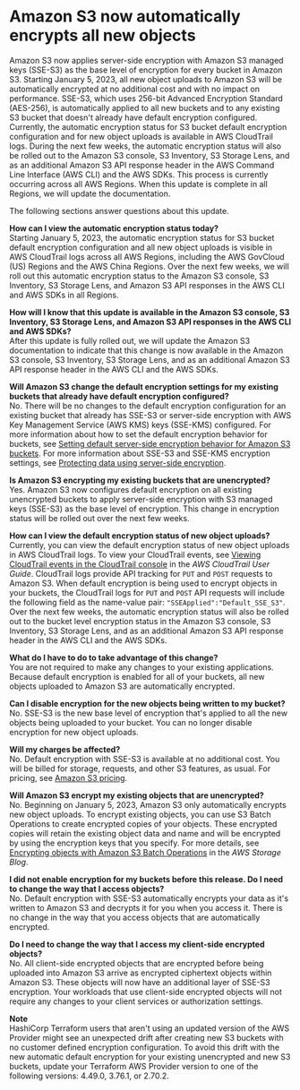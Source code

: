 # Amazon S3 now automatically encrypts all new objects<a name="default-encryption-faq"></a>

Amazon S3 now applies server\-side encryption with Amazon S3 managed keys \(SSE\-S3\) as the base level of encryption for every bucket in Amazon S3\. Starting January 5, 2023, all new object uploads to Amazon S3 will be automatically encrypted at no additional cost and with no impact on performance\. SSE\-S3, which uses 256\-bit Advanced Encryption Standard \(AES\-256\), is automatically applied to all new buckets and to any existing S3 bucket that doesn't already have default encryption configured\. Currently, the automatic encryption status for S3 bucket default encryption configuration and for new object uploads is available in AWS CloudTrail logs\. During the next few weeks, the automatic encryption status will also be rolled out to the Amazon S3 console, S3 Inventory, S3 Storage Lens, and as an additional Amazon S3 API response header in the AWS Command Line Interface \(AWS CLI\) and the AWS SDKs\. This process is currently occurring across all AWS Regions\. When this update is complete in all Regions, we will update the documentation\.

The following sections answer questions about this update\. 

**How can I view the automatic encryption status today?**  
Starting January 5, 2023, the automatic encryption status for S3 bucket default encryption configuration and all new object uploads is visible in AWS CloudTrail logs across all AWS Regions, including the AWS GovCloud \(US\) Regions and the AWS China Regions\. Over the next few weeks, we will roll out this automatic encryption status to the Amazon S3 console, S3 Inventory, S3 Storage Lens, and Amazon S3 API responses in the AWS CLI and AWS SDKs in all Regions\.

**How will I know that this update is available in the Amazon S3 console, S3 Inventory, S3 Storage Lens, and Amazon S3 API responses in the AWS CLI and AWS SDKs?**  
After this update is fully rolled out, we will update the Amazon S3 documentation to indicate that this change is now available in the Amazon S3 console, S3 Inventory, S3 Storage Lens, and as an additional Amazon S3 API response header in the AWS CLI and the AWS SDKs\.

**Will Amazon S3 change the default encryption settings for my existing buckets that already have default encryption configured?**  
No\. There will be no changes to the default encryption configuration for an existing bucket that already has SSE\-S3 or server\-side encryption with AWS Key Management Service \(AWS KMS\) keys \(SSE\-KMS\) configured\. For more information about how to set the default encryption behavior for buckets, see [Setting default server\-side encryption behavior for Amazon S3 buckets](bucket-encryption.md)\. For more information about SSE\-S3 and SSE\-KMS encryption settings, see [Protecting data using server\-side encryption](serv-side-encryption.md)\.

**Is Amazon S3 encrypting my existing buckets that are unencrypted?**  
Yes\. Amazon S3 now configures default encryption on all existing unencrypted buckets to apply server\-side encryption with S3 managed keys \(SSE\-S3\) as the base level of encryption\. This change in encryption status will be rolled out over the next few weeks\.

**How can I view the default encryption status of new object uploads?**  
Currently, you can view the default encryption status of new object uploads in AWS CloudTrail logs\. To view your CloudTrail events, see [Viewing CloudTrail events in the CloudTrail console](https://docs.aws.amazon.com/awscloudtrail/latest/userguide/view-cloudtrail-events-console.html) in the *AWS CloudTrail User Guide*\. CloudTrail logs provide API tracking for `PUT` and `POST` requests to Amazon S3\. When default encryption is being used to encrypt objects in your buckets, the CloudTrail logs for `PUT` and `POST` API requests will include the following field as the name\-value pair: `"SSEApplied":"Default_SSE_S3"`\. Over the next few weeks, the automatic encryption status will also be rolled out to the bucket level encryption status in the Amazon S3 console, S3 Inventory, S3 Storage Lens, and as an additional Amazon S3 API response header in the AWS CLI and the AWS SDKs\. 

**What do I have to do to take advantage of this change?**  
You are not required to make any changes to your existing applications\. Because default encryption is enabled for all of your buckets, all new objects uploaded to Amazon S3 are automatically encrypted\.

**Can I disable encryption for the new objects being written to my bucket?**  
No\. SSE\-S3 is the new base level of encryption that's applied to all the new objects being uploaded to your bucket\. You can no longer disable encryption for new object uploads\.

**Will my charges be affected?**  
No\. Default encryption with SSE\-S3 is available at no additional cost\. You will be billed for storage, requests, and other S3 features, as usual\. For pricing, see [Amazon S3 pricing](http://aws.amazon.com/s3/pricing/)\.

**Will Amazon S3 encrypt my existing objects that are unencrypted?**  
No\. Beginning on January 5, 2023, Amazon S3 only automatically encrypts new object uploads\. To encrypt existing objects, you can use S3 Batch Operations to create encrypted copies of your objects\. These encrypted copies will retain the existing object data and name and will be encrypted by using the encryption keys that you specify\. For more details, see [Encrypting objects with Amazon S3 Batch Operations](http://aws.amazon.com/blogs/storage/encrypting-objects-with-amazon-s3-batch-operations/) in the *AWS Storage Blog*\.

**I did not enable encryption for my buckets before this release\. Do I need to change the way that I access objects?**  
No\. Default encryption with SSE\-S3 automatically encrypts your data as it's written to Amazon S3 and decrypts it for you when you access it\. There is no change in the way that you access objects that are automatically encrypted\.

**Do I need to change the way that I access my client\-side encrypted objects?**  
No\. All client\-side encrypted objects that are encrypted before being uploaded into Amazon S3 arrive as encrypted ciphertext objects within Amazon S3\. These objects will now have an additional layer of SSE\-S3 encryption\. Your workloads that use client\-side encrypted objects will not require any changes to your client services or authorization settings\.

**Note**  
HashiCorp Terraform users that aren't using an updated version of the AWS Provider might see an unexpected drift after creating new S3 buckets with no customer defined encryption configuration\. To avoid this drift with the new automatic default encryption for your existing unencrypted and new S3 buckets, update your Terraform AWS Provider version to one of the following versions: 4\.49\.0, 3\.76\.1, or 2\.70\.2\.